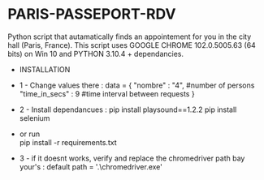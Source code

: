 # PARIS-PASSEPORT-RDV
Python script that autamatically finds an appointement for you in the city hall (Paris, France). This script uses GOOGLE CHROME 102.0.5005.63 (64 bits) on Win 10 and PYTHON 3.10.4 + dependancies.

- INSTALLATION
- 1 - Change values there :
    data = {
        "nombre"        : "4",    #number of persons
        "time_in_secs"  : 9       #time interval between requests
    }
- 2 - Install dependancues :
	pip install playsound==1.2.2
	pip install selenium
- or run  
	pip install -r requirements.txt


- 3 - if it doesnt works, verify and replace the chromedriver path bay your's :
	default path = '.\chromedriver.exe'
